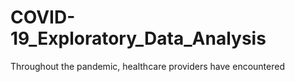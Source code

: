 # COVID-19_Exploratory_Data_Analysis
Throughout the pandemic, healthcare providers have encountered
